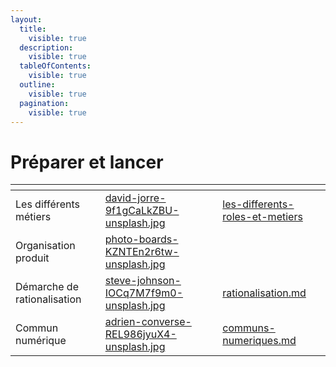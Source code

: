 ```yaml
---
layout:
  title:
    visible: true
  description:
    visible: true
  tableOfContents:
    visible: true
  outline:
    visible: true
  pagination:
    visible: true
---
```


# Préparer et lancer



<table data-view="cards" data-full-width="false"><thead><tr><th></th><th data-hidden data-card-cover data-type="files"></th><th data-hidden data-card-target data-type="content-ref"></th></tr></thead><tbody><tr><td>Les différents métiers</td><td><a href="../.gitbook/assets/david-jorre-9f1gCaLkZBU-unsplash.jpg">david-jorre-9f1gCaLkZBU-unsplash.jpg</a></td><td><a href="les-differents-roles-et-metiers/">les-differents-roles-et-metiers</a></td></tr><tr><td>Organisation produit</td><td><a href="../.gitbook/assets/photo-boards-KZNTEn2r6tw-unsplash.jpg">photo-boards-KZNTEn2r6tw-unsplash.jpg</a></td><td></td></tr><tr><td>Démarche de rationalisation</td><td><a href="../.gitbook/assets/steve-johnson-IOCq7M7f9m0-unsplash.jpg">steve-johnson-IOCq7M7f9m0-unsplash.jpg</a></td><td><a href="rationalisation.md">rationalisation.md</a></td></tr><tr><td>Commun numérique</td><td><a href="../.gitbook/assets/adrien-converse-REL986jyuX4-unsplash.jpg">adrien-converse-REL986jyuX4-unsplash.jpg</a></td><td><a href="communs-numeriques.md">communs-numeriques.md</a></td></tr></tbody></table>

